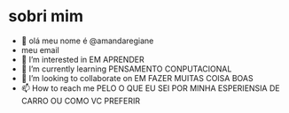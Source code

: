 # sobri mim
- 👋 olá meu nome é @amandaregiane
- meu email
-  👀 I’m interested in EM APRENDER
- 🌱 I’m currently learning PENSAMENTO  CONPUTACIONAL 
- 💞️ I’m looking to collaborate on  EM FAZER MUITAS COISA BOAS 
- 📫 How to reach me PELO O QUE EU SEI POR MINHA ESPERIENSIA DE CARRO OU COMO VC PREFERIR
